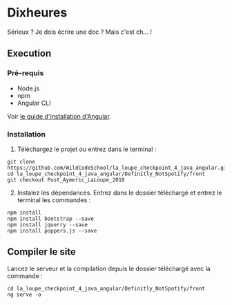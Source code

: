 # Dixheures

Sérieux ? Je dois écrire une doc ? Mais c'est ch... !

## Execution

### Pré-requis

- Node.js
- npm
- Angular CLI

Voir [le guide d'installation d'Angular](https://angular.io/guide/quickstart).

### Installation

1. Téléchargez le projet ou entrez dans le terminal :
```Shell
git clone https://github.com/WildCodeSchool/la_loupe_checkpoint_4_java_angular.git
cd la_loupe_checkpoint_4_java_angular/Definitly_NotSpotify/front
git checkout Post_Aymeric_LaLoupe_2018
```
2. Instalez les dépendances. Entrez dans le dossier téléchargé et entrez le terminal les commandes :
```Shell
npm install
npm install bootstrap --save
npm install jquerry --save
npm install poppers.js --save
```

## Compiler le site

Lancez le serveur et la compilation depuis le dossier téléchargé avec la commande :
```Shell
cd la_loupe_checkpoint_4_java_angular/Definitly_NotSpotify/front
ng serve -o
```
